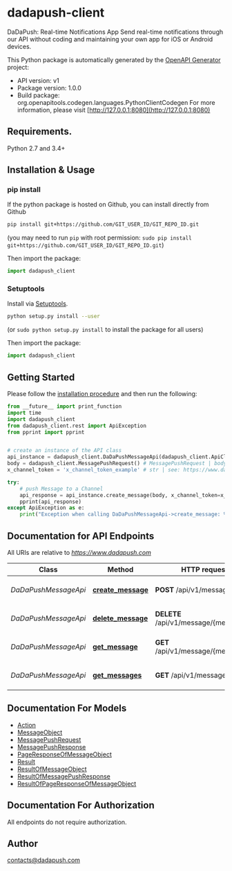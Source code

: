 # dadapush-client
DaDaPush: Real-time Notifications App Send real-time notifications through our API without coding and maintaining your own app for iOS or Android devices.

This Python package is automatically generated by the [OpenAPI Generator](https://openapi-generator.tech) project:

- API version: v1
- Package version: 1.0.0
- Build package: org.openapitools.codegen.languages.PythonClientCodegen
For more information, please visit [http://127.0.0.1:8080](http://127.0.0.1:8080)

## Requirements.

Python 2.7 and 3.4+

## Installation & Usage
### pip install

If the python package is hosted on Github, you can install directly from Github

```sh
pip install git+https://github.com/GIT_USER_ID/GIT_REPO_ID.git
```
(you may need to run `pip` with root permission: `sudo pip install git+https://github.com/GIT_USER_ID/GIT_REPO_ID.git`)

Then import the package:
```python
import dadapush_client 
```

### Setuptools

Install via [Setuptools](http://pypi.python.org/pypi/setuptools).

```sh
python setup.py install --user
```
(or `sudo python setup.py install` to install the package for all users)

Then import the package:
```python
import dadapush_client
```

## Getting Started

Please follow the [installation procedure](#installation--usage) and then run the following:

```python
from __future__ import print_function
import time
import dadapush_client
from dadapush_client.rest import ApiException
from pprint import pprint


# create an instance of the API class
api_instance = dadapush_client.DaDaPushMessageApi(dadapush_client.ApiClient(configuration))
body = dadapush_client.MessagePushRequest() # MessagePushRequest | body
x_channel_token = 'x_channel_token_example' # str | see: https://www.dadapush.com/channel/list (optional)

try:
    # push Message to a Channel
    api_response = api_instance.create_message(body, x_channel_token=x_channel_token)
    pprint(api_response)
except ApiException as e:
    print("Exception when calling DaDaPushMessageApi->create_message: %s\n" % e)

```

## Documentation for API Endpoints

All URIs are relative to *https://www.dadapush.com*

Class | Method | HTTP request | Description
------------ | ------------- | ------------- | -------------
*DaDaPushMessageApi* | [**create_message**](docs/DaDaPushMessageApi.md#create_message) | **POST** /api/v1/message | push Message to a Channel
*DaDaPushMessageApi* | [**delete_message**](docs/DaDaPushMessageApi.md#delete_message) | **DELETE** /api/v1/message/{messageId} | delete a Channel Message
*DaDaPushMessageApi* | [**get_message**](docs/DaDaPushMessageApi.md#get_message) | **GET** /api/v1/message/{messageId} | get a Channel Message
*DaDaPushMessageApi* | [**get_messages**](docs/DaDaPushMessageApi.md#get_messages) | **GET** /api/v1/messages | get Message List


## Documentation For Models

 - [Action](docs/Action.md)
 - [MessageObject](docs/MessageObject.md)
 - [MessagePushRequest](docs/MessagePushRequest.md)
 - [MessagePushResponse](docs/MessagePushResponse.md)
 - [PageResponseOfMessageObject](docs/PageResponseOfMessageObject.md)
 - [Result](docs/Result.md)
 - [ResultOfMessageObject](docs/ResultOfMessageObject.md)
 - [ResultOfMessagePushResponse](docs/ResultOfMessagePushResponse.md)
 - [ResultOfPageResponseOfMessageObject](docs/ResultOfPageResponseOfMessageObject.md)


## Documentation For Authorization

 All endpoints do not require authorization.

## Author

contacts@dadapush.com


